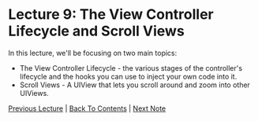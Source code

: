 # Lecture 9: The View Controller Lifecycle and Scroll Views

In this lecture, we'll be focusing on two main topics:

* The View Controller Lifecycle - the various stages of the controller's lifecycle and the hooks you can use to inject your own code into it.
* Scroll Views - A UIView that lets you scroll around and zoom into other UIViews.

[Previous Lecture](../Lecture%208%20-%20Animation/Part%203%20-%20Dynamic%20Animations.md) | [Back To Contents](https://github.com/Firanus/stanford-iOS-lecture-notes) |  [Next Note](../Lecture%209%20-%20View%20Controller%20Lifecycle%20and%20Scroll%20Views/Part%201%20-%20View%20Controller%20Lifecycle.md)